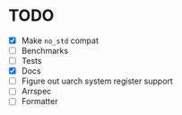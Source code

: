# TODO
- [x] Make `no_std` compat
- [ ] Benchmarks
- [ ] Tests
- [x] Docs
- [ ] Figure out uarch system register support
- [ ] Arrspec
- [ ] Formatter